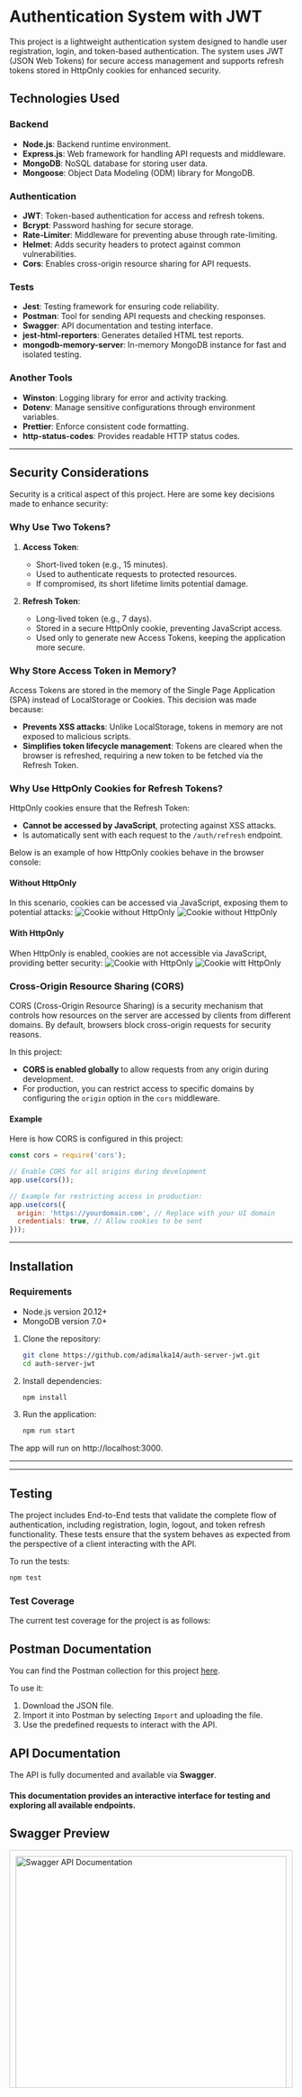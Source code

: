 # Authentication System with JWT

This project is a lightweight authentication system designed to handle user registration, login, and token-based authentication. The system uses JWT (JSON Web Tokens) for secure access management and supports refresh tokens stored in HttpOnly cookies for enhanced security.

## Technologies Used

### Backend
- **Node.js**: Backend runtime environment.
- **Express.js**: Web framework for handling API requests and middleware.
- **MongoDB**: NoSQL database for storing user data.
- **Mongoose**: Object Data Modeling (ODM) library for MongoDB.

### Authentication
- **JWT**: Token-based authentication for access and refresh tokens.
- **Bcrypt**: Password hashing for secure storage.
- **Rate-Limiter**: Middleware for preventing abuse through rate-limiting.
- **Helmet**: Adds security headers to protect against common vulnerabilities.
- **Cors**: Enables cross-origin resource sharing for API requests.

### Tests
- **Jest**: Testing framework for ensuring code reliability.
- **Postman**: Tool for sending API requests and checking responses.
- **Swagger**: API documentation and testing interface.
- **jest-html-reporters**: Generates detailed HTML test reports.
- **mongodb-memory-server**: In-memory MongoDB instance for fast and isolated testing.

### Another Tools
- **Winston**: Logging library for error and activity tracking.
- **Dotenv**: Manage sensitive configurations through environment variables.
- **Prettier**: Enforce consistent code formatting.
- **http-status-codes**: Provides readable HTTP status codes.

---
## Security Considerations

Security is a critical aspect of this project. Here are some key decisions made to enhance security:

### Why Use Two Tokens?
1. **Access Token**:
   - Short-lived token (e.g., 15 minutes).
   - Used to authenticate requests to protected resources.
   - If compromised, its short lifetime limits potential damage.

2. **Refresh Token**:
   - Long-lived token (e.g., 7 days).
   - Stored in a secure HttpOnly cookie, preventing JavaScript access.
   - Used only to generate new Access Tokens, keeping the application more secure.

### Why Store Access Token in Memory?
Access Tokens are stored in the memory of the Single Page Application (SPA) instead of LocalStorage or Cookies. This decision was made because:
- **Prevents XSS attacks**: Unlike LocalStorage, tokens in memory are not exposed to malicious scripts.
- **Simplifies token lifecycle management**: Tokens are cleared when the browser is refreshed, requiring a new token to be fetched via the Refresh Token.

### Why Use HttpOnly Cookies for Refresh Tokens?
HttpOnly cookies ensure that the Refresh Token:
- **Cannot be accessed by JavaScript**, protecting against XSS attacks.
- Is automatically sent with each request to the `/auth/refresh` endpoint.

Below is an example of how HttpOnly cookies behave in the browser console:

#### Without HttpOnly
In this scenario, cookies can be accessed via JavaScript, exposing them to potential attacks:
![Cookie without HttpOnly](docs/images/httpOnly-false.png)
![Cookie without HttpOnly](docs/images/cookie.png)

#### With HttpOnly
When HttpOnly is enabled, cookies are not accessible via JavaScript, providing better security:
![Cookie with HttpOnly](docs/images/httpOnly-True.png)
![Cookie witt HttpOnly](docs/images/httpOnly-cookie.png)

### Cross-Origin Resource Sharing (CORS)
CORS (Cross-Origin Resource Sharing) is a security mechanism that controls how resources on the server are accessed by clients from different domains. By default, browsers block cross-origin requests for security reasons.

In this project:
- **CORS is enabled globally** to allow requests from any origin during development.
- For production, you can restrict access to specific domains by configuring the `origin` option in the `cors` middleware.

#### Example
Here is how CORS is configured in this project:
```javascript
const cors = require('cors');

// Enable CORS for all origins during development
app.use(cors());

// Example for restricting access in production:
app.use(cors({
  origin: 'https://yourdomain.com', // Replace with your UI domain
  credentials: true, // Allow cookies to be sent
}));
```
---

## Installation
### Requirements
- Node.js version 20.12+
- MongoDB version 7.0+
1. Clone the repository:

   ```bash
   git clone https://github.com/adimalka14/auth-server-jwt.git
   cd auth-server-jwt

2. Install dependencies:

   ```bash
   npm install
3. Run the application: 
    ```bash
    npm run start

The app will run on http://localhost:3000.

---
---
## Testing
The project includes End-to-End tests that validate the complete flow of authentication, including registration, login, logout, and token refresh functionality. These tests ensure that the system behaves as expected from the perspective of a client interacting with the API.
  
 To run the tests:

   ```bash
   npm test
```
### Test Coverage
The current test coverage for the project is as follows:

## Postman Documentation

You can find the Postman collection for this project [here](docs/postman/jwtserver.postman_collection.json).

To use it:
1. Download the JSON file.
2. Import it into Postman by selecting `Import` and uploading the file.
3. Use the predefined requests to interact with the API.


## API Documentation

The API is fully documented and available via **Swagger**.  

#### This documentation provides an interactive interface for testing and exploring all available endpoints.
## Swagger Preview

<div style="max-height: 400px; overflow-y: scroll; border: 1px solid #ccc; padding: 10px;">
    <img src="docs/images/api-docs.png" alt="Swagger API Documentation" style="width: 100%;">
</div>
